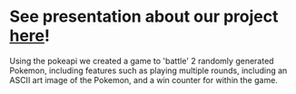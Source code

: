 # See presentation about our project [here](https://tome.app/nvrl/coding-a-top-trumps-style-game-with-python-clpvnncuc00buo87h3nlkk00f)!

Using the pokeapi we created a game to 'battle' 2 randomly generated Pokemon, including features such as playing multiple rounds, including an ASCII art image of the Pokemon, and a win counter for within the game. 
